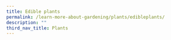 ```yaml
---
title: Edible plants
permalink: /learn-more-about-gardening/plants/edibleplants/
description: ""
third_nav_title: Plants
---
```

